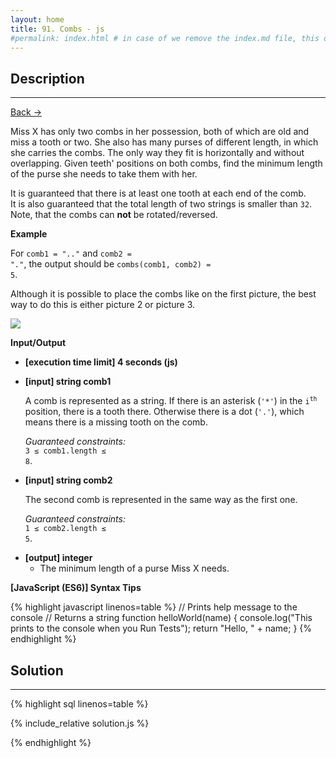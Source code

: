 ```yaml
---
layout: home
title: 91. Combs - js
#permalink: index.html # in case of we remove the index.md file, this doc will be the index page
---
```


<div class="row">
<div class="columnStmt" markdown="1">

## Description

---

[Back -> ](../README.md)

Miss X has only two combs in her possession, both of which are old and miss a tooth or two. She also has many purses of different length, in which she carries the combs. The only way they fit is horizontally and without overlapping. Given teeth' positions on both combs, find the minimum length of the purse she needs to take them with her.

It is guaranteed that there is at least one tooth at each end of the comb.<br>
It is also guaranteed that the total length of two strings is smaller than <code>32</code>.<br>
Note, that the combs can **not** be rotated/reversed.

**Example**

For <code>comb1 = "_.._"</code> and <code>comb2 = "_._"</code>, the output should be
<code>combs(comb1, comb2) = 5</code>.

Although it is possible to place the combs like on the first picture, the best way to do this is either picture 2 or picture 3.

![](./images/cbs.png)

**Input/Output**

- **[execution time limit] 4 seconds (js)**

- **[input] string comb1**

  A comb is represented as a string. If there is an asterisk (<code>'\*'</code>) in the <code>i<sup>th</sup></code> position, there is a tooth there. Otherwise there is a dot (<code>'.'</code>), which means there is a missing tooth on the comb.<br>

  _Guaranteed constraints:_<br>
  <code>3 ≤ comb1.length ≤ 8</code>.

- **[input] string comb2**

  The second comb is represented in the same way as the first one.<br>

  _Guaranteed constraints:_<br>
  <code>1 ≤ comb2.length ≤ 5</code>.

* **[output] integer**
  - The minimum length of a purse Miss X needs.

**[JavaScript (ES6)] Syntax Tips**

{% highlight javascript linenos=table %}
// Prints help message to the console
// Returns a string
function helloWorld(name) {
console.log("This prints to the console when you Run Tests");
return "Hello, " + name;
}
{% endhighlight %}

</div>
<div class="columnSol" markdown="1">

## Solution

---

{% highlight sql linenos=table %}

{% include_relative solution.js %}

{% endhighlight %}

</div>
</div>
